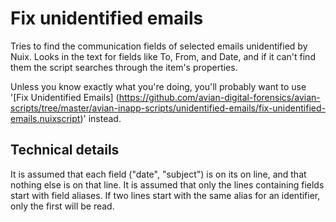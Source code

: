 # Fix unidentified emails
Tries to find the communication fields of selected emails unidentified by Nuix.
Looks in the text for fields like To, From, and Date, and if it can't find them the script searches through the item's properties.

Unless you know exactly what you're doing, you'll probably want to use '[Fix Unidentified Emails] (https://github.com/avian-digital-forensics/avian-scripts/tree/master/avian-inapp-scripts/unidentified-emails/fix-unidentified-emails.nuixscript)' instead.

## Technical details
It is assumed that each field ("date", "subject") is on its on line, and that nothing else is on that line.
It is assumed that only the lines containing fields start with field aliases.
If two lines start with the same alias for an identifier, only the first will be read.